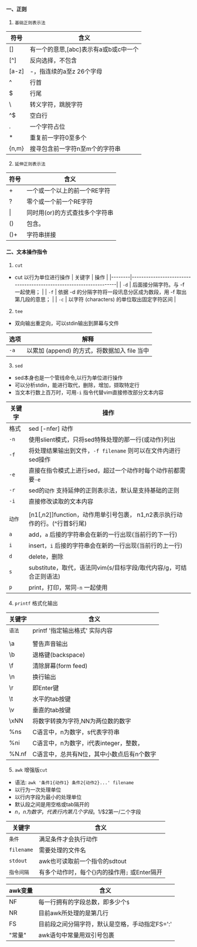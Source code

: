 #### 一、正则

1. `基础正则表示法` 

| 符号    | 含义                                  |
|---------|---------------------------------------|
| []      | 有一个的意思,[abc]表示有a或b或c中一个 |
| [^]     | 反向选择，不包含                      |
| [a-z]   | -，指连续的a至z 26个字母              |
| ^       | 行首                                  |
| $       | 行尾                                  |
| \       | 转义字符，跳脱字符                    |
| ^$      | 空白行                                |
| .       | 一个字符占位                          |
| *       | 重复前一字符0至多个                   |
| \{n,m\} | 搜寻包含前一字符n至m个的字符串        |

2. `延伸正则表示法` 

 | 符号 | 含义                           |
 |------|--------------------------------|
 | +    | 一个或一个以上的前一个RE字符   |
 | ?    | 零个或一个前一个RE字符         |
 | \|   | 同时用(or)的方式查找多个字符串 |
 | ()   | 包含。                         |
 | ()+  | 字符串拼接                     |

#### 二、文本操作指令
1. `cut` 
- cut 以行为单位进行操作
| 关键字 | 操作                                                               |
|--------|--------------------------------------------------------------------|
| `-d`   | 后面接分隔字符。与 -f 一起使用；                                   |
| `-f`   | 依据 -d 的分隔字符将一段讯息分区成为数段，用 -f 取出第几段的意思； |
| `-c`   | 以字符 (characters) 的单位取出固定字符区间                         |

2. `tee` 

- 双向输出重定向，可以stdin输出到屏幕与文件

| 选项 | 解释                                         |
|------|----------------------------------------------|
| `-a` | 以累加 (append) 的方式，将数据加入 file 当中 |


3. `sed`

- sed本身也是一个管线命令,以行为单位进行操作
- 可以分析stdin，能进行取代，删除，增加，撷取特定行
- 当文本行数上百万时，可用`-i` 指令代替vim直接修改部分文本内容

| 关键字 | 操作                                                                      |
|--------|---------------------------------------------------------------------------|
| 格式   | sed [-nfer] 动作                                                          |
| `-n`   | 使用slient模式，只将sed特殊处理的那一行(或动作)列出                       |
| `-f`   | 将处理结果输出到文件，`-f filename` 则可以在文件内进行sed操作             |
| `-e`   | 直接在指令模式上进行sed，超过一个动作时每个动作前都需要`-e`               |
| `-r`   | sed的`动作` 支持延伸的正则表示法，默认是支持基础的正则                    |
| `-i`   | 直接修改读取的文本内容                                                    |
|        |                                                                           |
| `动作` | [n1[,n2]]function，动作用单引号包裹， n1,n2表示执行动作的行。(^行首$行尾) |
| `a`    | add，`a` 后接的字符串会在新的一行出现(当前行的下一行)                     |
| `i`    | insert，`i` 后接的字符串会在新的一行出现(当前行的上一行)                  |
| `d`    | delete，删除                                                              |
| `s`    | substitute，取代，语法同vim(s/目标字段/取代内容/g，可结合正则语法)        |
| `p`    | print，打印，常同`-n` 一起使用                                            |

4. `printf` 格式化输出

| 关键字 | 含义                                      |
|--------|-------------------------------------------|
| `语法` | printf '指定输出格式' 实际内容            |
|        |                                           |
| \a     | 警告声音输出                              |
| \b     | 退格键(backspace)                         |
| \f     | 清除屏幕(form feed)                       |
| \n     | 换行输出                                  |
| \r     | 即Enter键                                 |
| \t     | 水平的tab按键                             |
| \v     | 垂直的tab按键                             |
| \xNN   | 将数字转换为字符,NN为两位数的数字         |
| %ns    | C语言中，n为数字，s代表字符串             |
| %ni    | C语言中，n为数字，i代表integer，整数，    |
| %N.nf  | C语言中，总共有N位，其中小数点后有n个数字 |

5. `awk` 增强版`cut` 
- 语法: `awk '条件1{动作1} 条件2{动作2}...' filename` 
- 以行为一次处理单位
- 以行内字段为最小的处理单位
- 默认段之间是用空格或tab隔开的
- $n，n 为数字，代表行内第几个字段。$1/$2第一/二个字段

| 关键字     | 含义                                          |
|------------|-----------------------------------------------|
| `条件`     | 满足条件才会执行动作                          |
| `filename` | 需要处理的文件名                              |
| `stdout`   | awk也可读取前一个指令的sdtout                 |
| `指令间隔` | 有多个动作时，每个{}内的操作用`;` 或Enter隔开 |


| awk变量 | 含义                                           |
|---------|------------------------------------------------|
| NF      | 每一行拥有的字段总数，即多少个`$`              |
| NR      | 目前awk所处理的是第几行                        |
| FS      | 目前段之间分隔字符，默认是空格，手动指定FS=':' |
| "常量"  | awk语句中常量用双引号包裹                      |
